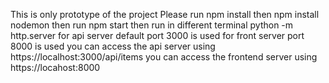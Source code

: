 This is only prototype of the project
Please run 
npm install 
then npm install nodemon
then run npm start
then run in different terminal
python -m http.server
for api server default port 3000 is used
for front server port 8000 is used
you can access the api server using https://localhost:3000/api/items
you can access the frontend server using https://locahost:8000
